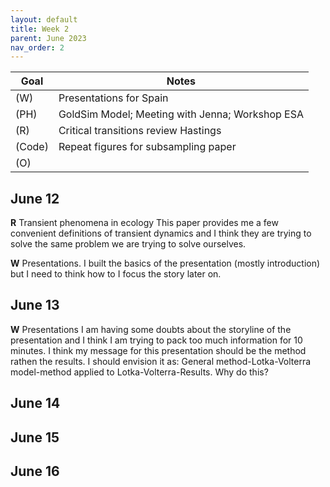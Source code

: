 ```yaml
---
layout: default
title: Week 2
parent: June 2023
nav_order: 2
---
```


| Goal | Notes |                                                     
| ----------- | ----------- |                                        
|(W)| Presentations for Spain |
|(PH)|GoldSim Model; Meeting with Jenna; Workshop ESA|
|(R)|Critical transitions review Hastings|
|(Code)|Repeat figures for subsampling paper|
|(O)| |


## June 12

**R** Transient phenomena in ecology
This paper provides me a few convenient definitions of transient dynamics and I think they are trying to solve the same problem we are trying to solve ourselves.


**W** Presentations. I built the basics of the presentation (mostly introduction) but I need to think how to I focus the story later on.

## June 13

**W** Presentations
I am having some doubts about the storyline of the presentation and I think I am trying to pack too much information for 10 minutes.
I think my message for this presentation should be the method rathen the results. I should envision it as: General method-Lotka-Volterra model-method applied to Lotka-Volterra-Results. Why do this?

## June 14

## June 15

## June 16